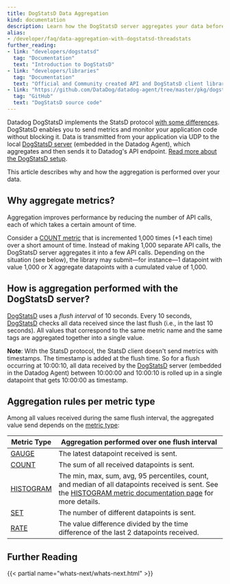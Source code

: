 ```yaml
---
title: DogStatsD Data Aggregation
kind: documentation
description: Learn how the DogStatsD server aggregates your data before sending it to Datadog
alias:
- /developer/faq/data-aggregation-with-dogstatsd-threadstats
further_reading:
- link: "developers/dogstatsd"
  tag: "Documentation"
  text: "Introduction to DogStatsD"
- link: "developers/libraries"
  tag: "Documentation"
  text: "Official and Community created API and DogStatsD client libraries"
- link: "https://github.com/DataDog/datadog-agent/tree/master/pkg/dogstatsd"
  tag: "GitHub"
  text: "DogStatsD source code"
---
```


Datadog DogStatsD implements the StatsD protocol [with some differences][1]. DogStatsD enables you to send metrics and monitor your application code without blocking it. Data is transmitted from your application via UDP to the local [DogStatsD server][2] (embedded in the Datadog Agent), which aggregates and then sends it to Datadog's API endpoint. [Read more about the DogStatsD setup][2].

This article describes why and how the aggregation is performed over your data.

## Why aggregate metrics?

Aggregation improves performance by reducing the number of API calls, each of which takes a certain amount of time.

Consider a [COUNT metric][3] that is incremented 1,000 times (+1 each time) over a short amount of time. Instead of making 1,000 separate API calls, the DogStatsD server aggregates it into a few API calls. Depending on the situation (see below), the library may submit—for instance—1 datapoint with value 1,000 or X aggregate datapoints with a cumulated value of 1,000.

## How is aggregation performed with the DogStatsD server?

[DogStatsD][2] uses a *flush interval* of 10 seconds. Every 10 seconds, [DogStatsD][2] checks all data received since the last flush (i.e., in the last 10 seconds). All values that correspond to the same metric name and the same tags are aggregated together into a single value.

**Note**: With the StatsD protocol, the StatsD client doesn't send metrics with timestamps. The timestamp is added at the flush time. So for a flush occurring at 10:00:10, all data received by the [DogStatsD][2] server (embedded in the Datadog Agent) between 10:00:00 and 10:00:10 is rolled up in a single datapoint that gets 10:00:00 as timestamp.

## Aggregation rules per metric type

Among all values received during the same flush interval, the aggregated value send depends on the [metric type][4]:

| Metric Type    | Aggregation performed over one flush interval                                                                                                                  |
|----------------|----------------------------------------------------------------------------------------------------------------------------------------------------------------|
| [GAUGE][5]     | The latest datapoint received is sent.                                                                                                                         |
| [COUNT][3]     | The sum of all received datapoints is sent.                                                                                                                     |
| [HISTOGRAM][6] | The min, max, sum, avg, 95 percentiles, count, and median of all datapoints received is sent. See the [HISTOGRAM metric documentation page][7] for more details. |
| [SET][8]       | The number of different datapoints is sent.                                                                                                                     |
| [RATE][9]      | The value difference divided by the time difference of the last 2 datapoints received.                                                                         |

## Further Reading

{{< partial name="whats-next/whats-next.html" >}}

[1]: /developers/dogstatsd
[2]: /developers/metrics/dogstatsd_metrics_submission
[3]: /developers/metrics/metrics_type/?tab=count#metric-submission-types
[4]: /developers/metrics/metrics_type
[5]: /developers/metrics/metrics_type/?tab=gauge#metric-submission-types
[6]: /developers/metrics/metrics_type/?tab=histogram#metric-submission-types
[7]: /developers/metrics/metrics_type/?tab=histogram#metric-submission-types
[8]: /developers/metrics/metrics_type/?tab=set#metric-submission-types
[9]: /developers/metrics/metrics_type/?tab=rate#metric-submission-types
